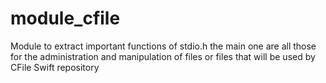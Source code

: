 # module_cfile
Module to extract important functions of stdio.h the main one are all those for the administration and manipulation of files or files that will be used by CFile Swift repository
